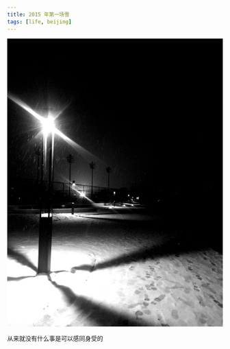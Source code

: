 ```yaml
---
title: 2015 年第一场雪
tags: [life, beijing]
---
```


![P51122-201128-002](\media\files\2015\11\22\P51122-201128-002.JPG)

从来就没有什么事是可以感同身受的
